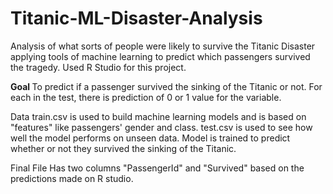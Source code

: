 # Titanic-ML-Disaster-Analysis
Analysis of what sorts of people were likely to survive the Titanic Disaster applying tools of machine learning to predict which passengers survived the tragedy.
Used R Studio for this project.

<strong> Goal </strong>
To predict if a passenger survived the sinking of the Titanic or not. For each in the test, there is prediction of 0 or 1 value for the variable.

Data
train.csv is used to build machine learning models and is based on "features" like passengers' gender and class.
test.csv is used to see how well the model performs on unseen data. Model is trained to predict whether or not they survived the sinking of the Titanic.

Final File
Has two columns "PassengerId" and "Survived" based on the predictions made on R studio.
